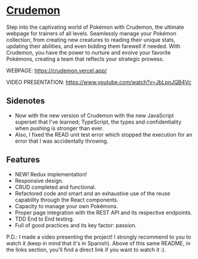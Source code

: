 # [Crudemon](https://crudemon.vercel.app/)

Step into the captivating world of Pokémon with Crudemon, the ultimate webpage for trainers of all levels. Seamlessly manage your Pokémon collection, from creating new creatures to reading their unique stats, updating their abilities, and even bidding them farewell if needed. With Crudemon, you have the power to nurture and evolve your favorite Pokémons, creating a team that reflects your strategic prowess.

WEBPAGE: https://crudemon.vercel.app/

VIDEO PRESENTATION: https://www.youtube.com/watch?v=JbLpnJQB4Vc

## Sidenotes

- Now with the new version of Crudemon with the new JavaScript superset that I've learned; TypeScript, the types and confidentiality when pushing is stronger than ever.
- Also, I fixed the READ unit test error which stopped the execution for an error that I was accidentally throwing.

## Features

- NEW! Redux implementation!
- Responsive design.
- CRUD completed and functional.
- Refactored code and smart and an exhaustive use of the reuse capability through the React components.
- Capacity to manage your own Pokémons.
- Proper page integration with the REST API and its respective endpoints.
- TDD End to End testing.
- Full of good practices and its key factor: passion.

P.D.: I made a video presenting the project! I strongly recommend to you to watch it (keep in mind that it's in Spanish). Above of this same README, in the links section, you'll find a direct link if you want to watch it :).
